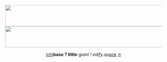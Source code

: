 <a href="https://stats.edify.space">
  <img src="https://stats.edify.space/barchart.svg?b=1d4ed820" style="width:3000px;height:69px;">
  <img src="https://stats.edify.space/bucket-timeline.svg?b=1d4ed820" style="width:3000px;height:69px;">
</a>

<p></p>
<p align="center"><a href="https://github.com/ruslandoga/ichibase">ichi</a><b>base ? little</b> <a href="https://github.com/ruslandoga/little-giant">g</a>i<i>ant ! edify.sp</i><a href="https://github.com/ruslandoga/worb">ace</a> <a href="https://edify.space">↗</a></p>
